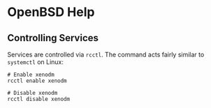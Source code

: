 # OpenBSD Help

## Controlling Services

Services are controlled via `rcctl`.
The command acts fairly similar to `systemctl` on Linux:
```
# Enable xenodm
rcctl enable xenodm

# Disable xenodm
rcctl disable xenodm
```
